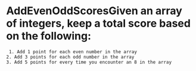 # AddEvenOddScoresGiven an array of integers, keep a total score based on the following:
     1. Add 1 point for each even number in the array
    2. Add 3 points for each odd number in the array
    3. Add 5 points for every time you encounter an 8 in the array
